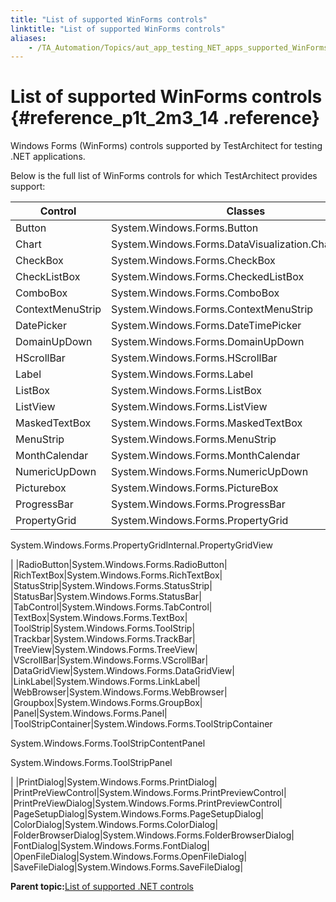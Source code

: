 ```yaml
--- 
title: "List of supported WinForms controls"
linktitle: "List of supported WinForms controls"
aliases: 
    - /TA_Automation/Topics/aut_app_testing_NET_apps_supported_WinForms_controls.html
---
```

# List of supported WinForms controls {#reference_p1t_2m3_14 .reference}

Windows Forms \(WinForms\) controls supported by TestArchitect for testing .NET applications.

Below is the full list of WinForms controls for which TestArchitect provides support:

|Control|Classes|
|-------|-------|
|Button|System.Windows.Forms.Button|
|Chart|System.Windows.Forms.DataVisualization.Charting.Chart|
|CheckBox|System.Windows.Forms.CheckBox|
|CheckListBox|System.Windows.Forms.CheckedListBox|
|ComboBox|System.Windows.Forms.ComboBox|
|ContextMenuStrip|System.Windows.Forms.ContextMenuStrip|
|DatePicker|System.Windows.Forms.DateTimePicker|
|DomainUpDown|System.Windows.Forms.DomainUpDown|
|HScrollBar|System.Windows.Forms.HScrollBar|
|Label|System.Windows.Forms.Label|
|ListBox|System.Windows.Forms.ListBox|
|ListView|System.Windows.Forms.ListView|
|MaskedTextBox|System.Windows.Forms.MaskedTextBox|
|MenuStrip|System.Windows.Forms.MenuStrip|
|MonthCalendar|System.Windows.Forms.MonthCalendar|
|NumericUpDown|System.Windows.Forms.NumericUpDown|
|Picturebox|System.Windows.Forms.PictureBox|
|ProgressBar|System.Windows.Forms.ProgressBar|
|PropertyGrid|System.Windows.Forms.PropertyGrid

 System.Windows.Forms.PropertyGridInternal.PropertyGridView

|
|RadioButton|System.Windows.Forms.RadioButton|
|RichTextBox|System.Windows.Forms.RichTextBox|
|StatusStrip|System.Windows.Forms.StatusStrip|
|StatusBar|System.Windows.Forms.StatusBar|
|TabControl|System.Windows.Forms.TabControl|
|TextBox|System.Windows.Forms.TextBox|
|ToolStrip|System.Windows.Forms.ToolStrip|
|Trackbar|System.Windows.Forms.TrackBar|
|TreeView|System.Windows.Forms.TreeView|
|VScrollBar|System.Windows.Forms.VScrollBar|
|DataGridView|System.Windows.Forms.DataGridView|
|LinkLabel|System.Windows.Forms.LinkLabel|
|WebBrowser|System.Windows.Forms.WebBrowser|
|Groupbox|System.Windows.Forms.GroupBox|
|Panel|System.Windows.Forms.Panel|
|ToolStripContainer|System.Windows.Forms.ToolStripContainer

 System.Windows.Forms.ToolStripContentPanel

 System.Windows.Forms.ToolStripPanel

|
|PrintDialog|System.Windows.Forms.PrintDialog|
|PrintPreViewControl|System.Windows.Forms.PrintPreviewControl|
|PrintPreViewDialog|System.Windows.Forms.PrintPreviewControl|
|PageSetupDialog|System.Windows.Forms.PageSetupDialog|
|ColorDialog|System.Windows.Forms.ColorDialog|
|FolderBrowserDialog|System.Windows.Forms.FolderBrowserDialog|
|FontDialog|System.Windows.Forms.FontDialog|
|OpenFileDialog|System.Windows.Forms.OpenFileDialog|
|SaveFileDialog|System.Windows.Forms.SaveFileDialog|

**Parent topic:**[List of supported .NET controls](../../TA_Automation/Topics/aut_app_testing_NET_apps_supported_controls.html)

